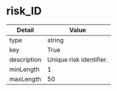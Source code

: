 # risk_ID
| Detail | Value |
| ------ | ----- |
| type | string |
| key | True |
| description | Unique risk identifier. |
| minLength | 1 |
| maxLength | 50 |
